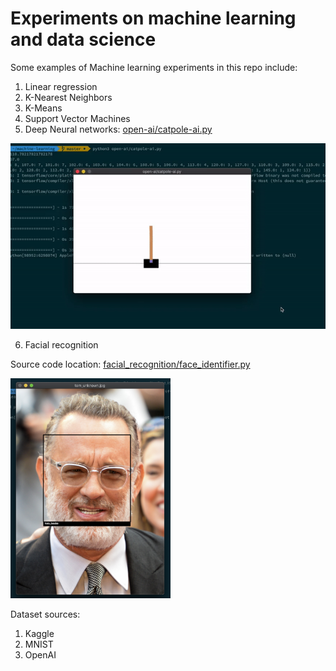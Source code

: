 # Experiments on machine learning and data science

Some examples of Machine learning experiments in this repo include:

1. Linear regression
2. K-Nearest Neighbors
3. K-Means
4. Support Vector Machines
5. Deep Neural networks: [open-ai/catpole-ai.py](https://github.com/manavdahra/machine-learning/blob/master/open-ai/catpole-ai.py)

![Catpole Game using OpenAI](catpole.gif)

6. Facial recognition

Source code location: [facial_recognition/face_identifier.py](https://github.com/manavdahra/machine-learning/blob/master/facial_recognition/face_identifier.py)

<img src="face_recognition.png" alt="Recognized face" width="256" height="352">

Dataset sources:

1. Kaggle
2. MNIST
3. OpenAI